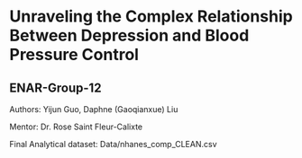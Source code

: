 # Unraveling the Complex Relationship Between Depression and Blood Pressure Control

## ENAR-Group-12
Authors: Yijun Guo, Daphne (Gaoqianxue) Liu

Mentor: Dr. Rose Saint Fleur-Calixte

Final Analytical dataset: Data/nhanes_comp_CLEAN.csv
